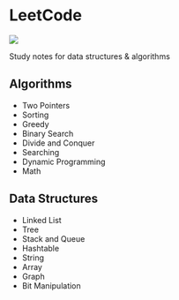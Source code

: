 # LeetCode

[![](https://img.shields.io/badge/Algo-Daily-orange?style=flat-square)	](https://github.com/ceezyyy/daily-algo)


Study notes for data structures & algorithms

## Algorithms

- Two Pointers
- Sorting
- Greedy
- Binary Search
- Divide and Conquer
- Searching
- Dynamic Programming
- Math



## Data Structures

- Linked List
- Tree
- Stack and Queue
- Hashtable
- String
- Array
- Graph
- Bit Manipulation




